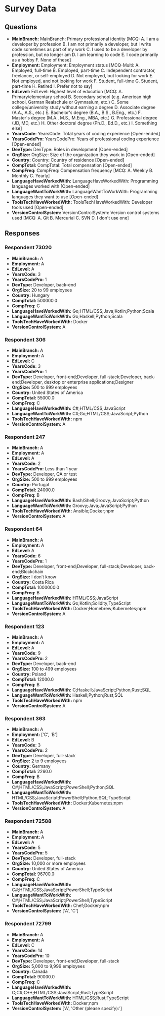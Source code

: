 # Survey Data

## Questions

- **MainBranch:** MainBranch: Primary professional identity [MCQ: A. I am a developer by profession B. I am not primarily a developer, but I write code sometimes as part of my work C. I used to be a developer by profession, but no longer am D. I am learning to code E. I code primarily as a hobby F. None of these]
- **Employment:** Employment: Employment status [MCQ-Multi: A. Employed, full-time B. Employed, part-time C. Independent contractor, freelancer, or self-employed D. Not employed, but looking for work E. Not employed, and not looking for work F. Student, full-time G. Student, part-time H. Retired I. Prefer not to say]
- **EdLevel:** EdLevel: Highest level of education [MCQ: A. Primary/elementary school B. Secondary school (e.g. American high school, German Realschule or Gymnasium, etc.) C. Some college/university study without earning a degree D. Associate degree (A.A., A.S., etc.) E. Bachelor's degree (B.A., B.S., B.Eng., etc.) F. Master's degree (M.A., M.S., M.Eng., MBA, etc.) G. Professional degree (JD, MD, etc.) H. Other doctoral degree (Ph.D., Ed.D., etc.) I. Something else]
- **YearsCode:** YearsCode: Total years of coding experience [Open-ended]
- **YearsCodePro:** YearsCodePro: Years of professional coding experience [Open-ended]
- **DevType:** DevType: Roles in development [Open-ended]
- **OrgSize:** OrgSize: Size of the organization they work in [Open-ended]
- **Country:** Country: Country of residence [Open-ended]
- **CompTotal:** CompTotal: Total compensation [Open-ended]
- **CompFreq:** CompFreq: Compensation frequency [MCQ: A. Weekly B. Monthly C. Yearly]
- **LanguageHaveWorkedWith:** LanguageHaveWorkedWith: Programming languages worked with [Open-ended]
- **LanguageWantToWorkWith:** LanguageWantToWorkWith: Programming languages they want to use [Open-ended]
- **ToolsTechHaveWorkedWith:** ToolsTechHaveWorkedWith: Developer tools used [Open-ended]
- **VersionControlSystem:** VersionControlSystem: Version control systems used [MCQ: A. Git B. Mercurial C. SVN D. I don't use one]

## Responses

### Respondent 73020

- **MainBranch:** A
- **Employment:** A
- **EdLevel:** A
- **YearsCode:** 3
- **YearsCodePro:** 1
- **DevType:** Developer, back-end
- **OrgSize:** 20 to 99 employees
- **Country:** Hungary
- **CompTotal:** 500000.0
- **CompFreq:** C
- **LanguageHaveWorkedWith:** Go;HTML/CSS;Java;Kotlin;Python;Scala
- **LanguageWantToWorkWith:** Go;Haskell;Python;Scala
- **ToolsTechHaveWorkedWith:** Docker
- **VersionControlSystem:** A

### Respondent 306

- **MainBranch:** A
- **Employment:** A
- **EdLevel:** C
- **YearsCode:** 3
- **YearsCodePro:** 1
- **DevType:** Developer, front-end;Developer, full-stack;Developer, back-end;Developer, desktop or enterprise applications;Designer
- **OrgSize:** 500 to 999 employees
- **Country:** United States of America
- **CompTotal:** 55000.0
- **CompFreq:** C
- **LanguageHaveWorkedWith:** C#;HTML/CSS;JavaScript
- **LanguageWantToWorkWith:** C#;Go;HTML/CSS;JavaScript;Python
- **ToolsTechHaveWorkedWith:** npm
- **VersionControlSystem:** A

### Respondent 247

- **MainBranch:** A
- **Employment:** A
- **EdLevel:** A
- **YearsCode:** 2
- **YearsCodePro:** Less than 1 year
- **DevType:** Developer, QA or test
- **OrgSize:** 500 to 999 employees
- **Country:** Portugal
- **CompTotal:** 24000.0
- **CompFreq:** B
- **LanguageHaveWorkedWith:** Bash/Shell;Groovy;JavaScript;Python
- **LanguageWantToWorkWith:** Groovy;Java;JavaScript;Python
- **ToolsTechHaveWorkedWith:** Ansible;Docker;npm
- **VersionControlSystem:** A

### Respondent 64

- **MainBranch:** A
- **Employment:** A
- **EdLevel:** A
- **YearsCode:** 6
- **YearsCodePro:** 1
- **DevType:** Developer, front-end;Developer, full-stack;Developer, back-end;Blockchain
- **OrgSize:** I don’t know
- **Country:** Costa Rica
- **CompTotal:** 1000000.0
- **CompFreq:** B
- **LanguageHaveWorkedWith:** HTML/CSS;JavaScript
- **LanguageWantToWorkWith:** Go;Kotlin;Solidity;TypeScript
- **ToolsTechHaveWorkedWith:** Docker;Homebrew;Kubernetes;npm
- **VersionControlSystem:** A

### Respondent 123

- **MainBranch:** A
- **Employment:** A
- **EdLevel:** A
- **YearsCode:** 9
- **YearsCodePro:** 2
- **DevType:** Developer, back-end
- **OrgSize:** 100 to 499 employees
- **Country:** Poland
- **CompTotal:** 12000.0
- **CompFreq:** B
- **LanguageHaveWorkedWith:** C;Haskell;JavaScript;Python;Rust;SQL
- **LanguageWantToWorkWith:** Haskell;Python;Rust;SQL
- **ToolsTechHaveWorkedWith:** npm
- **VersionControlSystem:** A

### Respondent 363

- **MainBranch:** A
- **Employment:** ['C', 'B']
- **EdLevel:** B
- **YearsCode:** 3
- **YearsCodePro:** 2
- **DevType:** Developer, full-stack
- **OrgSize:** 2 to 9 employees
- **Country:** Germany
- **CompTotal:** 2260.0
- **CompFreq:** B
- **LanguageHaveWorkedWith:** C#;HTML/CSS;JavaScript;PowerShell;Python;SQL
- **LanguageWantToWorkWith:** HTML/CSS;JavaScript;PowerShell;Python;SQL;TypeScript
- **ToolsTechHaveWorkedWith:** Docker;Kubernetes;npm
- **VersionControlSystem:** A

### Respondent 72588

- **MainBranch:** A
- **Employment:** A
- **EdLevel:** A
- **YearsCode:** 5
- **YearsCodePro:** 5
- **DevType:** Developer, full-stack
- **OrgSize:** 10,000 or more employees
- **Country:** United States of America
- **CompTotal:** 96700.0
- **CompFreq:** C
- **LanguageHaveWorkedWith:** C#;HTML/CSS;JavaScript;PowerShell;TypeScript
- **LanguageWantToWorkWith:** C#;HTML/CSS;JavaScript;PowerShell;TypeScript
- **ToolsTechHaveWorkedWith:** Chef;Docker;npm
- **VersionControlSystem:** ['A', 'C']

### Respondent 72799

- **MainBranch:** A
- **Employment:** A
- **EdLevel:** C
- **YearsCode:** 14
- **YearsCodePro:** 10
- **DevType:** Developer, front-end;Developer, full-stack
- **OrgSize:** 5,000 to 9,999 employees
- **Country:** Canada
- **CompTotal:** 90000.0
- **CompFreq:** C
- **LanguageHaveWorkedWith:** C;C#;C++;HTML/CSS;JavaScript;Rust;TypeScript
- **LanguageWantToWorkWith:** HTML/CSS;Rust;TypeScript
- **ToolsTechHaveWorkedWith:** Docker;npm
- **VersionControlSystem:** ['A', 'Other (please specify):']

